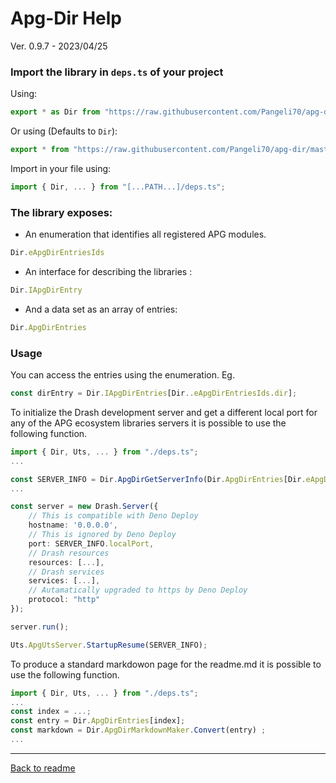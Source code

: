 # Apg-Dir Help

Ver. 0.9.7 - 2023/04/25
<br>

### Import the library in ```deps.ts``` of your project 

Using:
```Typescript
export * as Dir from "https://raw.githubusercontent.com/Pangeli70/apg-dir/master/lib/mod.ts";
```

Or using (Defaults to ```Dir```):
```Typescript
export * from "https://raw.githubusercontent.com/Pangeli70/apg-dir/master/mod.ts";
```

Import in your file using:
```Typescript
import { Dir, ... } from "[...PATH...]/deps.ts";
```

### The library exposes:

* An enumeration that identifies all registered APG modules.
```Typescript
Dir.eApgDirEntriesIds
```

* An interface for describing the libraries :
```Typescript
Dir.IApgDirEntry
```

* And a data set as an array of entries:
```Typescript
Dir.ApgDirEntries
```

### Usage

You can access the entries using the enumeration. Eg.
```Typescript
const dirEntry = Dir.IApgDirEntries[Dir..eApgDirEntriesIds.dir];
```

To initialize the Drash development server and get a different local port for any of the APG ecosystem libraries servers it is possible to use the following function.

```Typescript
import { Dir, Uts, ... } from "./deps.ts";
...

const SERVER_INFO = Dir.ApgDirGetServerInfo(Dir.ApgDirEntries[Dir.eApgDirEntries.dir]);
...

const server = new Drash.Server({
    // This is compatible with Deno Deploy
    hostname: '0.0.0.0', 
    // This is ignored by Deno Deploy
    port: SERVER_INFO.localPort,
    // Drash resources
    resources: [...],
    // Drash services
    services: [...],
    // Autamatically upgraded to https by Deno Deploy
    protocol: "http"
});

server.run();

Uts.ApgUtsServer.StartupResume(SERVER_INFO);

```

To produce a standard markdowon page for the readme.md it is possible to use the following function.

```Typescript
import { Dir, Uts, ... } from "./deps.ts";
...
const index = ...;
const entry = Dir.ApgDirEntries[index];
const markdown = Dir.ApgDirMarkdownMaker.Convert(entry) ;
...
```

---

[Back to readme](../readme.md)